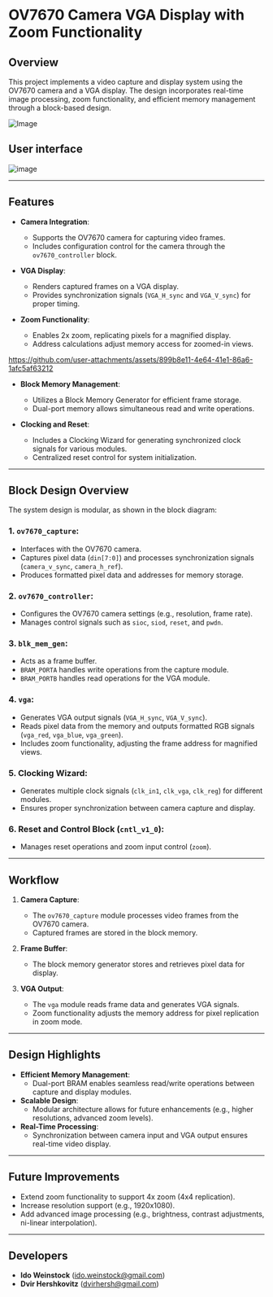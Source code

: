 # OV7670 Camera VGA Display with Zoom Functionality

## Overview
This project implements a video capture and display system using the OV7670 camera and a VGA display. The design incorporates real-time image processing, zoom functionality, and efficient memory management through a block-based design.

![Image](https://github.com/user-attachments/assets/7216f4db-9091-4da8-ad7c-558805dc4947)

## User interface

![image](https://github.com/user-attachments/assets/ef6c0856-6ae5-4617-9497-106af98cee17)

---

## Features
- **Camera Integration**:
  - Supports the OV7670 camera for capturing video frames.
  - Includes configuration control for the camera through the `ov7670_controller` block.

- **VGA Display**:
  - Renders captured frames on a VGA display.
  - Provides synchronization signals (`VGA_H_sync` and `VGA_V_sync`) for proper timing.

- **Zoom Functionality**:
  - Enables 2x zoom, replicating pixels for a magnified display.
  - Address calculations adjust memory access for zoomed-in views.

https://github.com/user-attachments/assets/899b8e11-4e64-41e1-86a6-1afc5af63212

- **Block Memory Management**:
  - Utilizes a Block Memory Generator for efficient frame storage.
  - Dual-port memory allows simultaneous read and write operations.

- **Clocking and Reset**:
  - Includes a Clocking Wizard for generating synchronized clock signals for various modules.
  - Centralized reset control for system initialization.

---

## Block Design Overview
The system design is modular, as shown in the block diagram:

### 1. **`ov7670_capture`**:
   - Interfaces with the OV7670 camera.
   - Captures pixel data (`din[7:0]`) and processes synchronization signals (`camera_v_sync`, `camera_h_ref`).
   - Produces formatted pixel data and addresses for memory storage.

### 2. **`ov7670_controller`**:
   - Configures the OV7670 camera settings (e.g., resolution, frame rate).
   - Manages control signals such as `sioc`, `siod`, `reset`, and `pwdn`.

### 3. **`blk_mem_gen`**:
   - Acts as a frame buffer.
   - `BRAM_PORTA` handles write operations from the capture module.
   - `BRAM_PORTB` handles read operations for the VGA module.

### 4. **`vga`**:
   - Generates VGA output signals (`VGA_H_sync`, `VGA_V_sync`).
   - Reads pixel data from the memory and outputs formatted RGB signals (`vga_red`, `vga_blue`, `vga_green`).
   - Includes zoom functionality, adjusting the frame address for magnified views.

### 5. **Clocking Wizard**:
   - Generates multiple clock signals (`clk_in1`, `clk_vga`, `clk_reg`) for different modules.
   - Ensures proper synchronization between camera capture and display.

### 6. **Reset and Control Block (`cntl_v1_0`)**:
   - Manages reset operations and zoom input control (`zoom`).

---

## Workflow
1. **Camera Capture**:
   - The `ov7670_capture` module processes video frames from the OV7670 camera.
   - Captured frames are stored in the block memory.

2. **Frame Buffer**:
   - The block memory generator stores and retrieves pixel data for display.

3. **VGA Output**:
   - The `vga` module reads frame data and generates VGA signals.
   - Zoom functionality adjusts the memory address for pixel replication in zoom mode.

---

## Design Highlights
- **Efficient Memory Management**:
  - Dual-port BRAM enables seamless read/write operations between capture and display modules.
- **Scalable Design**:
  - Modular architecture allows for future enhancements (e.g., higher resolutions, advanced zoom levels).
- **Real-Time Processing**:
  - Synchronization between camera input and VGA output ensures real-time video display.

---

## Future Improvements
- Extend zoom functionality to support 4x zoom (4x4 replication).
- Increase resolution support (e.g., 1920x1080).
- Add advanced image processing (e.g., brightness, contrast adjustments, ni-linear interpolation).

---

## Developers
- **Ido Weinstock** (<ido.weinstock@gmail.com>)
- **Dvir Hershkovitz** (<dvirhersh@gmail.com>)
